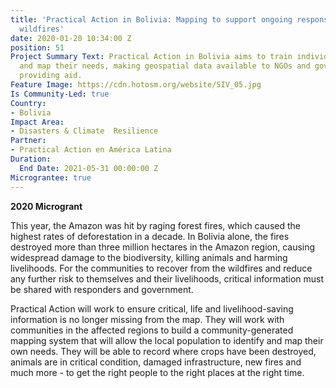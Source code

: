 ```yaml
---
title: 'Practical Action in Bolivia: Mapping to support ongoing response to the Bolivian
  wildfires'
date: 2020-01-20 10:34:00 Z
position: 51
Project Summary Text: Practical Action in Bolivia aims to train individuals to identify
  and map their needs, making geospatial data available to NGOs and government agencies
  providing aid.
Feature Image: https://cdn.hotosm.org/website/SIV_05.jpg
Is Community-Led: true
Country:
- Bolivia
Impact Area:
- Disasters & Climate  Resilience
Partner:
- Practical Action en América Latina
Duration:
  End Date: 2021-05-31 00:00:00 Z
Micrograntee: true
---
```


**2020 Microgrant**
 
This year, the Amazon was hit by raging forest fires, which caused the highest rates of deforestation in a decade. In Bolivia alone, the fires destroyed more than three million hectares in the Amazon region, causing widespread damage to the biodiversity, killing animals and harming livelihoods. For the communities to recover from the wildfires and reduce any further risk to themselves and their livelihoods, critical information must be shared with responders and government. 
 
Practical Action will work to ensure critical, life and livelihood-saving information is no longer missing from the map. They will work with communities in the affected regions to build a community-generated mapping system that will allow the local population to identify and map their own needs. They will be able to record where crops have been destroyed, animals are in critical condition, damaged infrastructure, new fires and much more - to get the right people to the right places at the right time.